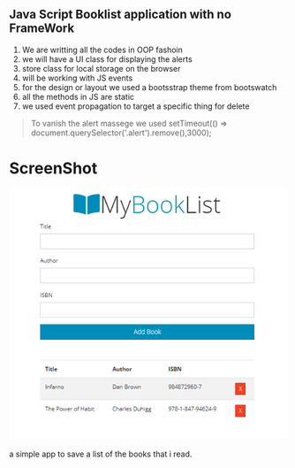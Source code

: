 ## Java Script Booklist application with no FrameWork
 1. We are writting all the codes in OOP fashoin 
 2. we will have a UI class for displaying the alerts 
 3. store class for local storage on the browser 
 4. will be working with JS events
 5. for the design or layout we used a bootsstrap theme from bootswatch
 6. all the methods in JS are static 
 7. we used event propagation to target a specific thing for delete 
 > To vanish the alert massege we used 
 > setTimeout(() => document.querySelector('.alert').remove(),3000);

 # ScreenShot
 ![](https://github.com/mfsiat/bookListApp_js/blob/master/BookListApp_JS.PNG)


 a simple app to save a list of the books that i read. 